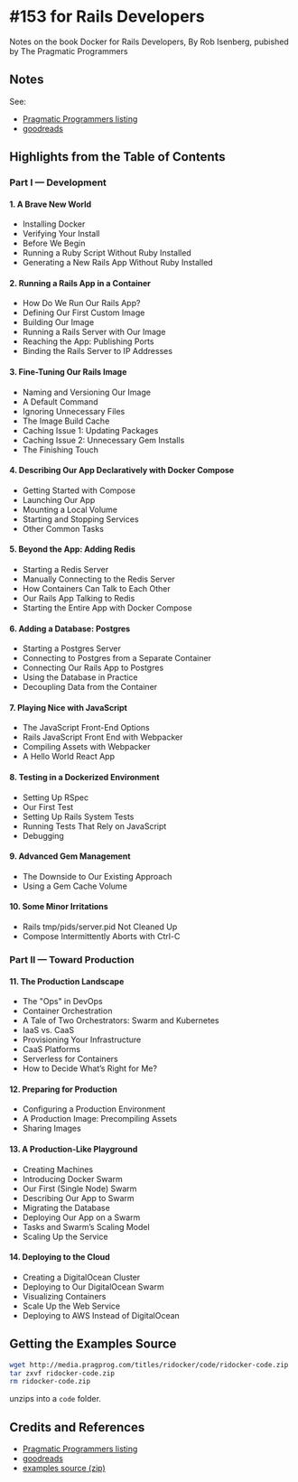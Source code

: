 # #153 for Rails Developers

Notes on the book Docker for Rails Developers, By Rob Isenberg, pubished by The Pragmatic Programmers

## Notes

See:

* [Pragmatic Programmers listing](https://pragprog.com/titles/ridocker/docker-for-rails-developers/)
* [goodreads](https://www.goodreads.com/book/show/39815976-docker-for-rails-developers)

## Highlights from the Table of Contents

### Part I — Development

#### 1. A Brave New World

* Installing Docker
* Verifying Your Install
* Before We Begin
* Running a Ruby Script Without Ruby Installed
* Generating a New Rails App Without Ruby Installed

#### 2. Running a Rails App in a Container

* How Do We Run Our Rails App?
* Defining Our First Custom Image
* Building Our Image
* Running a Rails Server with Our Image
* Reaching the App: Publishing Ports
* Binding the Rails Server to IP Addresses

#### 3. Fine-Tuning Our Rails Image

* Naming and Versioning Our Image
* A Default Command
* Ignoring Unnecessary Files
* The Image Build Cache
* Caching Issue 1: Updating Packages
* Caching Issue 2: Unnecessary Gem Installs
* The Finishing Touch

#### 4. Describing Our App Declaratively with Docker Compose

* Getting Started with Compose
* Launching Our App
* Mounting a Local Volume
* Starting and Stopping Services
* Other Common Tasks

#### 5. Beyond the App: Adding Redis

* Starting a Redis Server
* Manually Connecting to the Redis Server
* How Containers Can Talk to Each Other
* Our Rails App Talking to Redis
* Starting the Entire App with Docker Compose

#### 6. Adding a Database: Postgres

* Starting a Postgres Server
* Connecting to Postgres from a Separate Container
* Connecting Our Rails App to Postgres
* Using the Database in Practice
* Decoupling Data from the Container

#### 7. Playing Nice with JavaScript

* The JavaScript Front-End Options
* Rails JavaScript Front End with Webpacker
* Compiling Assets with Webpacker
* A Hello World React App

#### 8. Testing in a Dockerized Environment

* Setting Up RSpec
* Our First Test
* Setting Up Rails System Tests
* Running Tests That Rely on JavaScript
* Debugging

#### 9. Advanced Gem Management

* The Downside to Our Existing Approach
* Using a Gem Cache Volume

#### 10. Some Minor Irritations

* Rails tmp/pids/server.pid Not Cleaned Up
* Compose Intermittently Aborts with Ctrl-C

### Part II — Toward Production

#### 11. The Production Landscape

* The "Ops" in DevOps
* Container Orchestration
* A Tale of Two Orchestrators: Swarm and Kubernetes
* IaaS vs. CaaS
* Provisioning Your Infrastructure
* CaaS Platforms
* Serverless for Containers
* How to Decide What’s Right for Me?

#### 12. Preparing for Production

* Configuring a Production Environment
* A Production Image: Precompiling Assets
* Sharing Images

#### 13. A Production-Like Playground

* Creating Machines
* Introducing Docker Swarm
* Our First (Single Node) Swarm
* Describing Our App to Swarm
* Migrating the Database
* Deploying Our App on a Swarm
* Tasks and Swarm’s Scaling Model
* Scaling Up the Service

#### 14. Deploying to the Cloud

* Creating a DigitalOcean Cluster
* Deploying to Our DigitalOcean Swarm
* Visualizing Containers
* Scale Up the Web Service
* Deploying to AWS Instead of DigitalOcean

## Getting the Examples Source

```sh
wget http://media.pragprog.com/titles/ridocker/code/ridocker-code.zip
tar zxvf ridocker-code.zip
rm ridocker-code.zip
```

unzips into a `code` folder.

## Credits and References

* [Pragmatic Programmers listing](https://pragprog.com/titles/ridocker/docker-for-rails-developers/)
* [goodreads](https://www.goodreads.com/book/show/39815976-docker-for-rails-developers)
* [examples source (zip)](http://media.pragprog.com/titles/ridocker/code/ridocker-code.zip)
